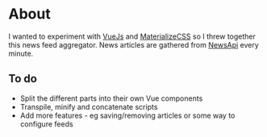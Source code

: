 # About

I wanted to experiment with [VueJs](https://vuejs.org/) and [MaterializeCSS](http://materializecss.com) so I threw together this news feed aggregator. News articles are gathered from [NewsApi](https://newsapi.org/) every minute.

## To do
- Split the different parts into their own Vue components
- Transpile, minify and concatenate scripts
- Add more features - eg saving/removing articles or some way to configure feeds